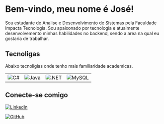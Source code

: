 
# Bem-vindo, meu nome é José!

Sou estudante de Analise e Desenvolvimento de Sistemas pela Faculdade Impacta Tecnologia. Sou apaixonado por tecnologia e atualmente desenvolvemento minhas habilidades no backend, sendo a area na qual eu gostaria de trabalhar. 





## Tecnoligas

Abaixo tecnoligias onde tenho mais familiaridade academicas.

|  |  |  |  |
|--|--|--|--| 
| ![C#](https://img.shields.io/badge/C%23-239120?style=for-the-badge&logo=c-sharp&logoColor=white) | ![Java](https://img.shields.io/badge/java-%23ED8B00.svg?style=for-the-badge&logo=openjdk&logoColor=white) | ![.NET](https://img.shields.io/badge/.NET-5C2D91?style=for-the-badge&logo=.net&logoColor=white) | ![MySQL](https://img.shields.io/badge/MySQL-00000F?style=for-the-badge&logo=mysql&logoColor=white)




## Conecte-se comigo

[![LinkedIn](https://img.shields.io/badge/LinkedIn-0077B5?style=for-the-badge&logo=linkedin&logoColor=white)](https://www.linkedin.com/in/jos%C3%A9-aparecido-fernandes-junior-581081252/) 

[![GitHub](https://img.shields.io/badge/GitHub-100000?style=for-the-badge&logo=github&logoColor=white)](https://github.com/Khallarrary)

